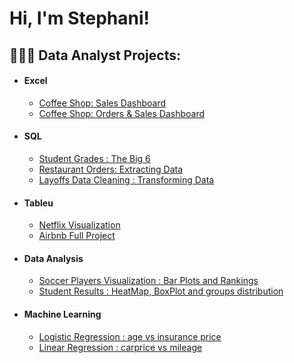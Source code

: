 <h1>Hi, I'm Stephani!</h1>

<h2>👩🏻‍💻 Data Analyst Projects:</h2>

* <h4>Excel</h4>

  - [Coffee Shop: Sales Dashboard ](https://github.com/stephsoto/DataMining/blob/2126c88a03a2e718363bfce63d9df886c0986938/Coffee%20Shop%20Sales_SS.xlsx)
  - [Coffee Shop: Orders & Sales Dashboard ](https://github.com/stephsoto/DataMining/blob/110694f75fe72c17749ae8954aacc452afe209a8/coffeeOrdersData_SS.xlsx)

 
* <h4>SQL</h4>

  - [Student Grades : The Big 6 ](https://github.com/stephsoto/DataMining/blob/568bcdf44d62116d4b711ddd1fc5cf5b60cbf015/BIG6_byme.sql)
  - [Restaurant Orders: Extracting Data]( https://github.com/stephsoto/DataMining/blob/993c1a6bb4413bb9b90741042fb23470bcc7d997/Restaurant_Orders_SS.sql)
  - [Layoffs Data Cleaning : Transforming Data ](https://github.com/stephsoto/DataMining/blob/main/DataCleaningProject.sql)
 


* <h4>Tableu </h4>

  - [Netflix Visualization ](https://github.com/stephsoto/DataMining/blob/568bcdf44d62116d4b711ddd1fc5cf5b60cbf015/BIG6_byme.sql)
  - [Airbnb Full Project]( https://github.com/stephsoto/DataMining/blob/993c1a6bb4413bb9b90741042fb23470bcc7d997/Restaurant_Orders_SS.sql)


* <h4>Data Analysis</h4>

  - [Soccer Players Visualization : Bar Plots and Rankings ](https://github.com/stephsoto/DataMining)
  - [Student Results : HeatMap, BoxPlot and groups distribution](https://github.com/stephsoto/DataMining/blob/main/Student_Results_Analysis_Project.ipynb)



* <h4>Machine Learning</h4>

  - [Logistic Regression : age vs insurance price ](https://github.com/stephsoto/DataMining/blob/main/Logistic_Regression_S.ipynb)
  - [Linear Regression : carprice vs mileage](https://github.com/stephsoto/DataMining/blob/main/Logistic_Regression_S.ipynb)
  



<!--
**joshmadakor1/joshmadakor1** is a ✨ _special_ ✨ repository because its `README.md` (this file) appears on your GitHub profile.

Here are some ideas to get you started:

- 🔭 I’m currently working on ...
- 🌱 I’m currently learning ...
- 👯 I’m looking to collaborate on ...
- 🤔 I’m looking for help with ...
- 💬 Ask me about ...
- 📫 How to reach me: ...
- 😄 Pronouns: ...
- ⚡ Fun fact: ...
-->
